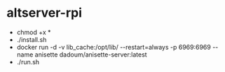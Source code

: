 # altserver-rpi

* chmod +x *
* ./install.sh
* docker run -d -v lib_cache:/opt/lib/ --restart=always -p 6969:6969 --name anisette dadoum/anisette-server:latest
* ./run.sh
